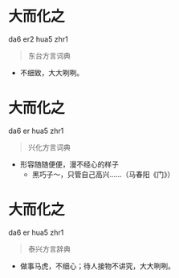 # 大而化之
da6 er2 hua5 zhr1
> 东台方言词典
- 不细致，大大咧咧。

# 大而化之
da6 er hua5 zhr1
> 兴化方言词典
- 形容随随便便，漫不经心的样子
  - 黑巧子～，只管自己高兴……（马春阳《门》）

# 大而化之
da6 er hua5 zhr1
> 泰兴方言辞典
- 做事马虎，不细心；待人接物不讲究，大大咧咧。
